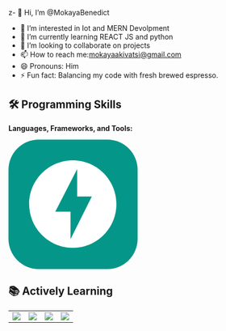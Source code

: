 z- 👋 Hi, I’m @MokayaBenedict
- 👀 I’m interested in Iot and MERN Devolpment 
- 🌱 I’m currently learning REACT JS and python
- 💞️ I’m looking to collaborate on projects
- 📫 How to reach me:mokayaakivatsi@gmail.com
- 😄 Pronouns: Him
- ⚡ Fun fact: Balancing my code with fresh brewed espresso.
## 🛠 Programming Skills  
**Languages, Frameworks, and Tools:**  

![Icon](data:image/svg+xml;base64,PHN2ZyB4bWxucz0iaHR0cDovL3d3dy53My5vcmcvMjAwMC9zdmciIHdpZHRoPSIyNTYiIGhlaWdodD0iMjU2IiB2aWV3Qm94PSIwIDAgMjU2IDI1NiI+PGcgZmlsbD0ibm9uZSI+PHJlY3Qgd2lkdGg9IjI1NiIgaGVpZ2h0PSIyNTYiIGZpbGw9IiMwNDk3ODkiIHJ4PSI2MCIvPjxwYXRoIGZpbGw9IiNmZmYiIGQ9Ik0xMjcuNSA0MUM3OS43NDMgNDEgNDEgNzkuNzQzIDQxIDEyNy41Uzc5Ljc0MyAyMTQgMTI3LjUgMjE0czg2LjUtMzguNzQzIDg2LjUtODYuNVMxNzUuMjU3IDQxIDEyNy41IDQxbS00LjUwNyAxNTUuODM5di01NC4yNThIOTIuODMxbDQzLjMzNi04NC40MnY1NC4yNThoMjkuMDM2eiIvPjwvZz48L3N2Zz4=)


## 📚 Actively Learning  

<table>
  <tr>
    <td><img src="https://img.shields.io/badge/-JavaScript-F7DF1E?style=flat&logo=javascript&logoColor=black"></td>
    <td><img src="https://img.shields.io/badge/-React-61DAFB?style=flat&logo=react&logoColor=black"></td>
    <td><img src="https://img.shields.io/badge/-C-A8B9CC?style=flat&logo=c&logoColor=white"></td>
    <td><img src="https://img.shields.io/badge/-Python-3776AB?style=flat&logo=python&logoColor=white"></td>
  </tr>
</table>
<!---
MokayaBenedict/MokayaBenedict is a ✨ special ✨ repository because its `README.md` (this file) appears on your GitHub profile.
You can click the Preview link to take a look at your changes.
--->
